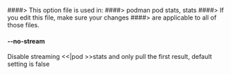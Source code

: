 ####> This option file is used in:
####>   podman pod stats, stats
####> If you edit this file, make sure your changes
####> are applicable to all of those files.
#### **--no-stream**

Disable streaming <<|pod >>stats and only pull the first result, default setting is false
